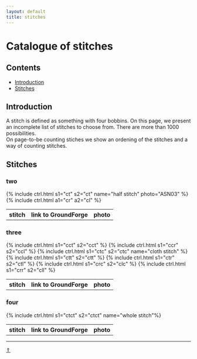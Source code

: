 ```yaml
---
layout: default
title: stitches
---
```


# Catalogue of stitches

## Contents

* [Introduction](#introduction)
* [Stitches](#stitches)

## Introduction

A stitch is defined as something with four bobbins.
On this page, we present an incomplete list of stitches to choose from. There are more than 1000 possibilities.   
On page-to-be counting stiches we show an ordening of the stitches and a way of counting stitches.   

## Stitches
### two   

<table>
  <tr><th>stitch</th><th>link to GroundForge</th><th>photo</th></tr>
  {% include ctrl.html s1="ct" s2="ct" name="half stitch" photo="ASN03" %} 
  {% include ctrl.html a1="cr" a2="cl" %}
</table>

### three

<table>
  <tr><th>stitch</th><th>link to GroundForge</th><th>photo</th></tr>
  {% include ctrl.html s1="cct" s2="cct" %}
  {% include ctrl.html s1="ccr" s2="ccl" %}
  {% include ctrl.html s1="ctc" s2="ctc" name="cloth stitch" %}
  {% include ctrl.html s1="ctt" s2="ctt" %}
  {% include ctrl.html s1="ctr" s2="ctl" %}
  {% include ctrl.html s1="crc" s2="clc" %}
  {% include ctrl.html s1="crr" s2="cll" %}
</table>

### four

<table>
  <tr><th>stitch</th><th>link to GroundForge</th><th>photo</th></tr>
   {% include ctrl.html s1="ctct" s2="ctct" name="whole stitch"%}
</table>

***
[&uArr;]()




